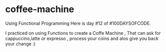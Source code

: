 # coffee-machine

Using Functional Programming Here is day #12 of #100DAYSOFCODE.

I practiced on using Functions to create a Coffe Machine , That can ask for cappuccino,latte or expresso , process your coins and alos give you back your change :)
